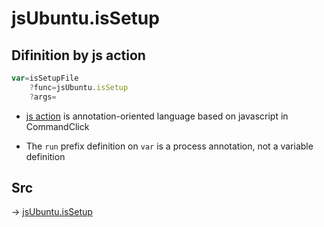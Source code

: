 # jsUbuntu.isSetup

## Difinition by js action

```js.js
var=isSetupFile
	?func=jsUbuntu.isSetup
	?args=

```

- [js action](#) is annotation-oriented language based on javascript in CommandClick

- The `run` prefix definition on `var` is a process annotation, not a variable definition

## Src

-> [jsUbuntu.isSetup](https://github.com/puutaro/CommandClick/blob/master/app/src/main/java/com/puutaro/commandclick/fragment_lib/terminal_fragment/js_interface/JsUbuntu.kt#L216)


